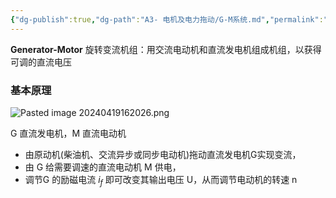 ```yaml
---
{"dg-publish":true,"dg-path":"A3- 电机及电力拖动/G-M系统.md","permalink":"/A3- 电机及电力拖动/G-M系统/","dgPassFrontmatter":true,"noteIcon":"","created":"2025-08-02T10:36:28.390+08:00","updated":"2025-08-28T21:53:12.697+08:00"}
---
```


**Generator-Motor**
旋转变流机组：用交流电动机和直流发电机组成机组，以获得可调的直流电压

### 基本原理
![Pasted image 20240419162026.png](/img/user/Functional%20files/Photo%20Resources/Pasted%20image%2020240419162026.png)

G 直流发电机，M 直流电动机
- 由原动机(柴油机、交流异步或同步电动机)拖动直流发电机G实现变流，
- 由 G 给需要调速的直流电动机 M 供电，
- 调节G 的励磁电流 $i_{f}$ 即可改变其输出电压 U，从而调节电动机的转速 n 

